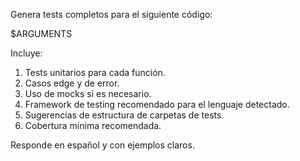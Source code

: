 Genera tests completos para el siguiente código:

$ARGUMENTS

Incluye:
1. Tests unitarios para cada función.
2. Casos edge y de error.
3. Uso de mocks si es necesario.
4. Framework de testing recomendado para el lenguaje detectado.
5. Sugerencias de estructura de carpetas de tests.
6. Cobertura mínima recomendada.

Responde en español y con ejemplos claros. 